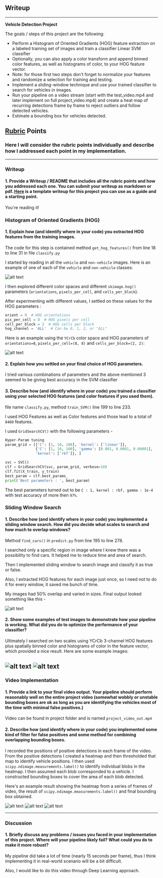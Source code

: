 ## Writeup

---

**Vehicle Detection Project**

The goals / steps of this project are the following:

* Perform a Histogram of Oriented Gradients (HOG) feature extraction on a labeled training set of images and train a classifier Linear SVM classifier
* Optionally, you can also apply a color transform and append binned color features, as well as histograms of color, to your HOG feature vector.
* Note: for those first two steps don't forget to normalize your features and randomize a selection for training and testing.
* Implement a sliding-window technique and use your trained classifier to search for vehicles in images.
* Run your pipeline on a video stream (start with the test_video.mp4 and later implement on full project_video.mp4) and create a heat map of recurring detections frame by frame to reject outliers and follow detected vehicles.
* Estimate a bounding box for vehicles detected.

[//]: # (Image References)
[image1]: ./examples/car_not_car.png
[image2]: ./examples/HOG_example.jpg
[image3]: ./examples/Figure_1.jpg
[image4]: ./examples/Figure_1-4.jpg
[image8]: ./examples/Figure_1-6.jpg

[image5]: ./examples/Figure_1-3.jpg
[image6]: ./examples/Figure_1-5.jpg
[image7]: ./examples/Figure_1-7.jpg
[video1]: ./project_video_out.mp4

## [Rubric](https://review.udacity.com/#!/rubrics/513/view) Points
### Here I will consider the rubric points individually and describe how I addressed each point in my implementation.  

---
### Writeup

#### 1. Provide a Writeup / README that includes all the rubric points and how you addressed each one.  You can submit your writeup as markdown or pdf.  [Here](https://github.com/udacity/CarND-Vehicle-Detection/blob/master/writeup_template.md) is a template writeup for this project you can use as a guide and a starting point.  

You're reading it!

### Histogram of Oriented Gradients (HOG)

#### 1. Explain how (and identify where in your code) you extracted HOG features from the training images.

The code for this step is contained method `get_hog_features()` from line 18 to line 31 in file `classify.py`

I started by reading in all the `vehicle` and `non-vehicle` images.  Here is an example of one of each of the `vehicle` and `non-vehicle` classes:

![alt text][image1]

I then explored different color spaces and different `skimage.hog()` parameters (`orientations`, `pixels_per_cell`, and `cells_per_block`).  

After experimenting with different values, I settled on these values for the HOG parameters :
```python
orient = 9  # HOG orientations
pix_per_cell = 8  # HOG pixels per cell
cell_per_block = 2  # HOG cells per block
hog_channel = 'ALL'  # Can be 0, 1, 2, or "ALL"
```

Here is an example using the `YCrCb` color space and HOG parameters of `orientations=8`, `pixels_per_cell=(8, 8)` and `cells_per_block=(2, 2)`:


![alt text][image2]

#### 2. Explain how you settled on your final choice of HOG parameters.

I tried various combinations of parameters and the above mentioned 3 seemed to be giving best accuracy in the SVM classifier

#### 3. Describe how (and identify where in your code) you trained a classifier using your selected HOG features (and color features if you used them).

file name `classify.py`, method `train_SVM()`  line 199 to line 233.


I used HOG Features as well as Color features and those lead to a total of `8460` features.

I used `GridSearchCV()` with the following parameters -

```python
Hyper-Param tuning
param_grid = [{'C': [1, 10, 100], 'kernel': ['linear']},
              {'C': [1, 10, 100], 'gamma': [0.001, 0.0001, 0.00001],
              'kernel': ['rbf']}, ]

svc = SVC()
clf = GridSearchCV(svc, param_grid, verbose=10)
clf.fit(X_train, y_train)
best_param = clf.best_params_
print('Best parameters : ', best_param)
```

The best parameters turned out to be `C : 1, kernel : rbf, gamma : 1e-4` with test accuracy of more then `97%`.


### Sliding Window Search

#### 1. Describe how (and identify where in your code) you implemented a sliding window search.  How did you decide what scales to search and how much to overlap windows?


Method `find_cars()` in `predict.py` from line 195 to line 278.

I searched only a specific region in image where I knew there was a possibility to find cars.
It helped me to reduce time and area of search.

Then I implemented sliding window to search image and classify it as true or false.

Also, I extracted HOG features for each image just once, so I need not to do it for every window, it saved me bunch of time.

My images had 50% overlap and varied in sizes.
Final output looked something like this -

![alt text][image3]

#### 2. Show some examples of test images to demonstrate how your pipeline is working.  What did you do to optimize the performance of your classifier?

Ultimately I searched on two scales using YCrCb 3-channel HOG features plus spatially binned color and histograms of color in the feature vector, which provided a nice result.  Here are some example images:

![alt text][image4]
![alt text][image8]
---

### Video Implementation

#### 1. Provide a link to your final video output.  Your pipeline should perform reasonably well on the entire project video (somewhat wobbly or unstable bounding boxes are ok as long as you are identifying the vehicles most of the time with minimal false positives.)

Video can be found in project folder and is named `project_video_out.mp4`


#### 2. Describe how (and identify where in your code) you implemented some kind of filter for false positives and some method for combining overlapping bounding boxes.

I recorded the positions of positive detections in each frame of the video.  From the positive detections I created a heatmap and then thresholded that map to identify vehicle positions.  I then used `scipy.ndimage.measurements.label()` to identify individual blobs in the heatmap.  I then assumed each blob corresponded to a vehicle.  I constructed bounding boxes to cover the area of each blob detected.  

Here's an example result showing the heatmap from a series of frames of video, the result of `scipy.ndimage.measurements.label()` and final bounding box obtained.


![alt text][image5]
![alt text][image6]
![alt text][image7]

---

### Discussion

#### 1. Briefly discuss any problems / issues you faced in your implementation of this project.  Where will your pipeline likely fail?  What could you do to make it more robust?

My pipeline did take a lot of time (nearly 15 seconds per frame), thus I think implementing it in real-world scenario will be a bit difficult.


Also, I would like to do this video through Deep Learning approach.
